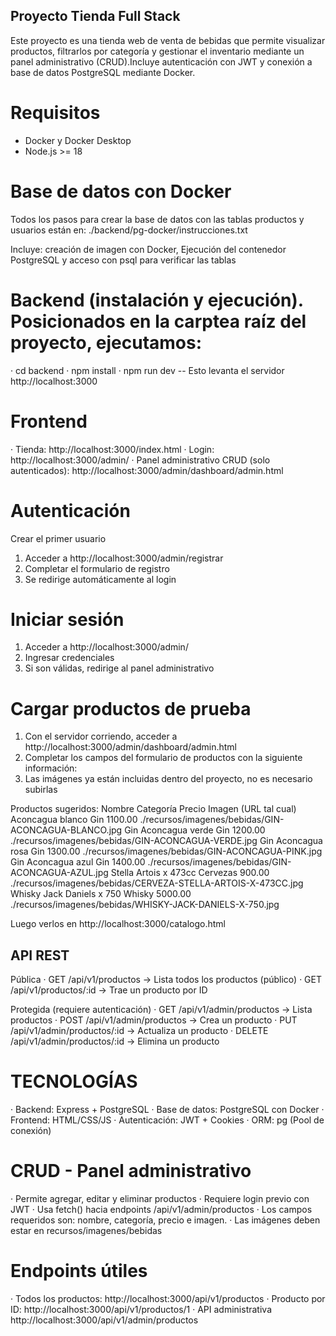## Proyecto Tienda Full Stack
Este proyecto es una tienda web de venta de bebidas que permite visualizar productos, filtrarlos por categoría y gestionar el 
inventario mediante un panel administrativo (CRUD).Incluye autenticación con JWT y conexión a base de datos PostgreSQL mediante Docker.

# Requisitos

- Docker y Docker Desktop
- Node.js >= 18


# Base de datos con Docker
Todos los pasos para crear la base de datos con las tablas productos y usuarios están en:
./backend/pg-docker/instrucciones.txt

Incluye: creación de imagen con Docker, Ejecución del contenedor PostgreSQL y acceso con psql para verificar las tablas

# Backend (instalación y ejecución). Posicionados en la carptea raíz del proyecto, ejecutamos:
· cd backend
· npm install
· npm run dev 
-- Esto levanta el servidor http://localhost:3000

# Frontend
· Tienda: http://localhost:3000/index.html 
· Login: http://localhost:3000/admin/ 
· Panel administrativo CRUD (solo autenticados): http://localhost:3000/admin/dashboard/admin.html

# Autenticación 
Crear el primer usuario
1. Acceder a http://localhost:3000/admin/registrar
2. Completar el formulario de registro
3. Se redirige automáticamente al login

# Iniciar sesión 
1. Acceder a http://localhost:3000/admin/ 
2. Ingresar credenciales 
3. Si son válidas, redirige al panel administrativo 

# Cargar productos de prueba 
1. Con el servidor corriendo, acceder a http://localhost:3000/admin/dashboard/admin.html
2. Completar los campos del formulario de productos con la siguiente información:
3. Las imágenes ya están incluidas dentro del proyecto, no es necesario subirlas

Productos sugeridos:
Nombre	                   Categoría	    Precio	  Imagen (URL tal cual)
Aconcagua blanco	          Gin	          1100.00	  ./recursos/imagenes/bebidas/GIN-ACONCAGUA-BLANCO.jpg
Gin Aconcagua verde	        Gin	          1200.00	  ./recursos/imagenes/bebidas/GIN-ACONCAGUA-VERDE.jpg
Gin Aconcagua rosa	        Gin	          1300.00	  ./recursos/imagenes/bebidas/GIN-ACONCAGUA-PINK.jpg
Gin Aconcagua azul	        Gin	          1400.00	  ./recursos/imagenes/bebidas/GIN-ACONCAGUA-AZUL.jpg
Stella Artois x 473cc	      Cervezas	    900.00	  ./recursos/imagenes/bebidas/CERVEZA-STELLA-ARTOIS-X-473CC.jpg
Whisky Jack Daniels x 750	  Whisky	      5000.00	  ./recursos/imagenes/bebidas/WHISKY-JACK-DANIELS-X-750.jpg

Luego  verlos en http://localhost:3000/catalogo.html 

## API REST
Pública
· GET /api/v1/productos → Lista todos los productos (público)
· GET /api/v1/productos/:id → Trae un producto por ID

Protegida (requiere autenticación)
· GET /api/v1/admin/productos → Lista productos 
· POST /api/v1/admin/productos → Crea un producto
· PUT /api/v1/admin/productos/:id → Actualiza un producto
· DELETE /api/v1/admin/productos/:id → Elimina un producto

# TECNOLOGÍAS
· Backend: Express + PostgreSQL
· Base de datos: PostgreSQL con Docker
· Frontend: HTML/CSS/JS
· Autenticación: JWT + Cookies
· ORM: pg (Pool de conexión)

# CRUD - Panel administrativo
· Permite agregar, editar y eliminar productos
· Requiere login previo con JWT
· Usa fetch() hacia endpoints /api/v1/admin/productos
· Los campos requeridos son: nombre, categoría, precio e imagen.
· Las imágenes deben estar en recursos/imagenes/bebidas

# Endpoints útiles
· Todos los productos: http://localhost:3000/api/v1/productos
· Producto por ID: http://localhost:3000/api/v1/productos/1
· API administrativa http://localhost:3000/api/v1/admin/productos 

